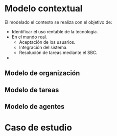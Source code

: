 # Modelo contextual
El modelado el contexto se realiza con el objetivo de:
- Identificar el uso rentable de la tecnología.
- En el mundo real.
	- Aceptación de los usuarios.
	- Integración del sistema.
	- Resolución de tareas mediante el SBC.
- 
## Modelo de organización
## Modelo de tareas
## Modelo de agentes
# Caso de estudio